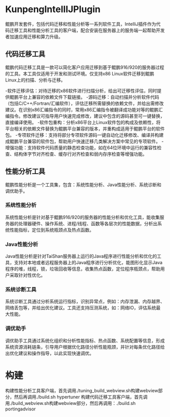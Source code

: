 # KunpengIntellIJPlugin

鲲鹏开发套件，包括代码迁移和性能分析等一系列软件工具，IntelliJ插件作为代码迁移工具和性能分析工具的客户端，配合安装在服务器上的服务端一起帮助开发者加速应用迁移和算力升级。
## 代码迁移工具
鲲鹏代码迁移工具是一款可以简化客户应用迁移到基于鲲鹏916/920的服务器过程的工具。本工具仅适用于开发和测试环境。仅支持x86 Linux软件迁移到鲲鹏Linux上的扫描、分析与迁移。

-软件迁移评估：对待迁移的x86软件进行扫描分析，给出可迁移性评估，同时提供鲲鹏平台上兼容的依赖文件下载链接。
-源码迁移：自动扫描并分析软件代码（包括C/C++/Fortran/汇编软件），评估迁移所需替换的依赖文件，并给出需修改建议。在识别x86汇编指令的同时，常用x86汇编指令被翻译成功能对等的鲲鹏汇编指令。修改建议可指导用户快速完成修改，建议中包含的源码甚至可一键替换，直接编译使用。
-软件包重构：分析x86平台上Linux软件包的构成及依赖性，将平台相关的依赖文件替换为鲲鹏平台兼容的版本，并重构成适用于鲲鹏平台的软件包。
-专项软件迁移：支持将部分专项软件源码一键自动化迁移修改、编译并构建成鲲鹏平台兼容的软件包，帮助用户快速迁移几类解决方案中常见的专项软件。
-增强功能：支持软件代码质量的静态检查功能，如在64位环境中运行的兼容性检查、结构体字节对齐检查、缓存行对齐检查和弱内存序检查等增强功能。
## 性能分析工具
鲲鹏性能分析是一个工具集，包含：系统性能分析、Java性能分析、系统诊断和调优助手。
### 系统性能分析
系统性能分析是针对基于鲲鹏916/920的服务器的性能分析和优化工具，能收集服务器的处理器硬件、操作系统、进程/线程、函数等各层次的性能数据，分析出系统性能指标，定位到系统瓶颈点及热点函数。
### Java性能分析
Java性能分析是针对TaiShan服务器上运行的Java程序进行性能分析和优化的工具，支持对本地或者远程服务器上的Java程序进行分析优化，能图形化显示Java程序的堆，线程，锁，垃圾回收等信息，收集热点函数，定位程序瓶颈点，帮助用户采取针对性优化。
### 系统诊断工具
系统诊断工具通过分析系统运行指标，识别异常点，例如：内存泄漏、内存越界、网络丢包等，并给出优化建议。工具还支持压测系统，如：网络IO，评估系统最大性能。
### 调优助手
调优助手工具通过系统化组织和分析性能指标、热点函数、系统配置等信息，形成系统资源消耗链条，引导用户根据优化路径分析性能瓶颈，并针对每条优化路径给出优化建议和操作指导，以此实现快速调优。

# 构建
构建性能分析工具客户端，首先调用./tuning_build_webview.sh构建webview部分，然后再调用./build.sh hypertuner
构建代码迁移工具客户端，首先调用./build_webview.sh构建webview部分，然后再调用：./build.sh portingadvisor